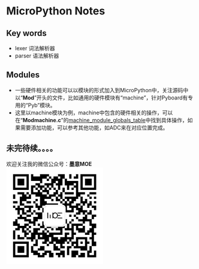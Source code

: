 # MicroPython Notes
## Key words
- lexer  词法解析器
- parser 语法解析器

## Modules
- 一些硬件相关的功能可以以模块的形式加入到MicroPython中，关注源码中以“**Mod**”开头的文件，比如通用的硬件模块有“machine”，针对Pyboard有专用的“Pyb”模块。
- 这里以machine模块为例，machine中包含的硬件相关的操作，可以在“**Modmachine.c**”的[machine_module_globals_table](https://github.com/micropython/micropython/blob/a275cb0f487cd6517760271dc01d369c32600c63/ports/stm32/modmachine.c#L526)中找到具体操作，如果需要添加功能，可以参考其他功能，如ADC来在对应位置完成。






未完待续。。。。    
---

欢迎关注我的微信公众号：**墨意MOE**    
![](../Pic/Misc/qrcode_for_gh_a64f54357afb_258.jpg)
